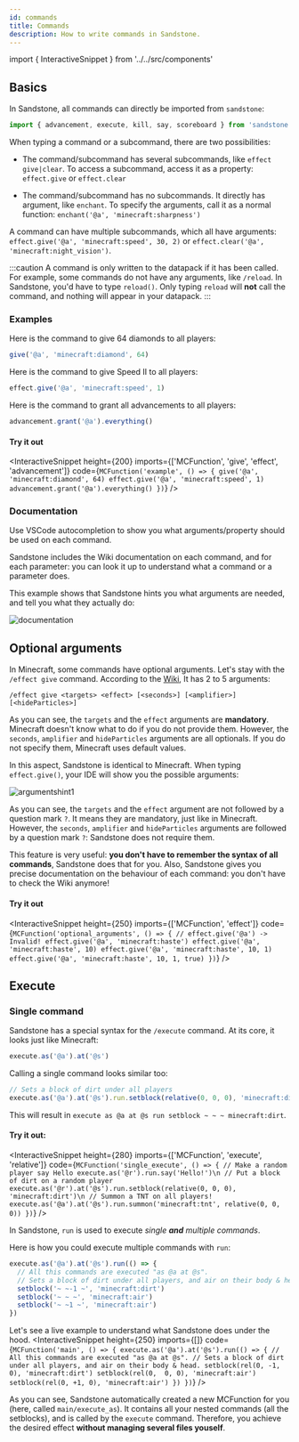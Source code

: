 ```yaml
---
id: commands
title: Commands
description: How to write commands in Sandstone.
---
```

import { InteractiveSnippet } from '../../src/components'

## Basics

In Sandstone, all commands can directly be imported from `sandstone`:

```jsx
import { advancement, execute, kill, say, scoreboard } from 'sandstone'
```

When typing a command or a subcommand, there are two possibilities:

* The command/subcommand has several subcommands, like `effect give|clear`. To access a subcommand, access it as a property: `effect.give` or `effect.clear`

* The command/subcommand has no subcommands. It directly has argument, like `enchant`. To specify the arguments, call it as a normal function: `enchant('@a', 'minecraft:sharpness')`

A command can have multiple subcommands, which all have arguments: `effect.give('@a', 'minecraft:speed', 30, 2)` or `effect.clear('@a', 'minecraft:night_vision')`.

:::caution
A command is only written to the datapack if it has been called. For example, some commands do not have any arguments, like `/reload`. In Sandstone, you'd have to type `reload()`. Only typing `reload` will **not** call the command, and nothing will appear in your datapack.
:::

### Examples

Here is the command to give 64 diamonds to all players:
```ts
give('@a', 'minecraft:diamond', 64)
```

Here is the command to give Speed II to all players:
```ts
effect.give('@a', 'minecraft:speed', 1)
```

Here is the command to grant all advancements to all players:
```ts
advancement.grant('@a').everything()
```

#### Try it out

<InteractiveSnippet height={200} imports={['MCFunction', 'give', 'effect', 'advancement']} code={`
MCFunction('example', () => {
  give('@a', 'minecraft:diamond', 64)
  effect.give('@a', 'minecraft:speed', 1)
  advancement.grant('@a').everything()
})
`} />

### Documentation

Use VSCode autocompletion to show you what arguments/property should be used on each command. 

Sandstone includes the Wiki documentation on each command, and for each parameter: you can look it up to understand what a command or a parameter does.

This example shows that Sandstone hints you what arguments are needed, and tell you what they actually do:

![documentation](/img/autocompletion/command.gif)

## Optional arguments

In Minecraft, some commands have optional arguments. Let's stay with the `/effect give` command. According to the [Wiki](https://minecraft.wiki/Commands/effect#Syntax), It has 2 to 5 arguments:

```/effect give <targets> <effect> [<seconds>] [<amplifier>] [<hideParticles>]```

As you can see, the `targets` and the `effect` arguments are **mandatory**. Minecraft doesn't know what to do if you do not provide them. However, the `seconds`, `amplifier` and `hideParticles` arguments are all optionals. If you do not specify them, Minecraft uses default values.

In this aspect, Sandstone is identical to Minecraft. When typing `effect.give()`, your IDE will show you the possible arguments:

![argumentshint1](/img/hints/give.png)

As you can see, the `targets` and the `effect` argument are not followed by a question mark `?`. It means they are mandatory, just like in Minecraft. However, the `seconds`, `amplifier` and `hideParticles` arguments are followed by a question mark `?`: Sandstone does not require them. 

This feature is very useful: **you don't have to remember the syntax of all commands**, Sandstone does that for you. Also, Sandstone gives you precise documentation on the behaviour of each command: you don't have to check the Wiki anymore!

#### Try it out

<InteractiveSnippet height={250} imports={['MCFunction', 'effect']} code={`
MCFunction('optional_arguments', () => {
  // effect.give('@a') -> Invalid!
  effect.give('@a', 'minecraft:haste')
  effect.give('@a', 'minecraft:haste', 10)
  effect.give('@a', 'minecraft:haste', 10, 1)
  effect.give('@a', 'minecraft:haste', 10, 1, true)
})
`} />

## Execute

### Single command

Sandstone has a special syntax for the `/execute` command. At its core, it looks just like Minecraft:

```ts
execute.as('@a').at('@s')
```

Calling a single command looks similar too:

```ts
// Sets a block of dirt under all players
execute.as('@a').at('@s').run.setblock(relative(0, 0, 0), 'minecraft:dirt')
```

This will result in `execute as @a at @s run setblock ~ ~ ~ minecraft:dirt`. 

#### Try it out:
<InteractiveSnippet height={280} imports={['MCFunction', 'execute', 'relative']} code={`
MCFunction('single_execute', () => {
  // Make a random player say Hello
  execute.as('@r').run.say('Hello!')\n
  // Put a block of dirt on a random player
  execute.as('@r').at('@s').run.setblock(relative(0, 0, 0), 'minecraft:dirt')\n
  // Summon a TNT on all players!
  execute.as('@a').at('@s').run.summon('minecraft:tnt', relative(0, 0, 0))
})
`} />

In Sandstone, `run` is used to execute *single **and** multiple commands*.

Here is how you could execute multiple commands with `run`:

```ts
execute.as('@a').at('@s').run(() => {
  // All this commands are executed "as @a at @s".
  // Sets a block of dirt under all players, and air on their body & head.
  setblock('~ ~-1 ~', 'minecraft:dirt')
  setblock('~ ~ ~', 'minecraft:air')
  setblock('~ ~1 ~', 'minecraft:air')
})
```

Let's see a live example to understand what Sandstone does under the hood.
<InteractiveSnippet height={250} imports={[]} code={`
MCFunction('main', () => {
  execute.as('@a').at('@s').run(() => {
    // All this commands are executed "as @a at @s".
    // Sets a block of dirt under all players, and air on their body & head.
    setblock(rel(0, -1, 0), 'minecraft:dirt')
    setblock(rel(0,  0, 0), 'minecraft:air')
    setblock(rel(0, +1, 0), 'minecraft:air')
  })
})
`} />

As you can see, Sandstone automatically created a new MCFunction for you (here, called `main/execute_as`). It contains all your nested commands (all the setblocks), and is called by the `execute` command. Therefore, you achieve the desired effect **without managing several files youself**.
